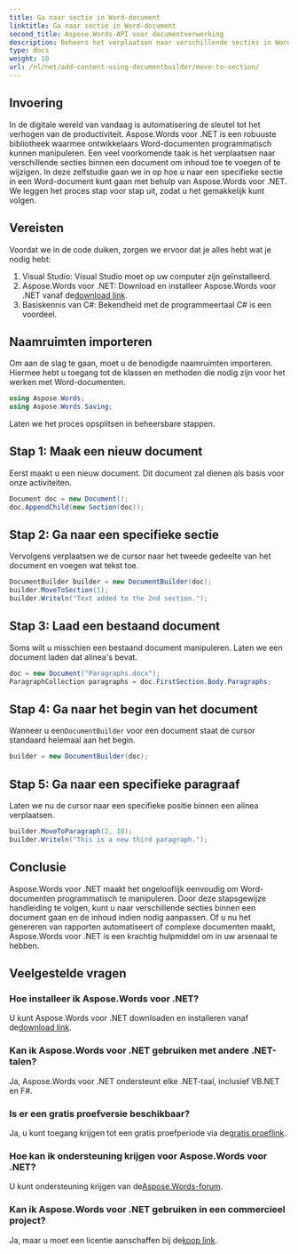 ```yaml
---
title: Ga naar sectie in Word-document
linktitle: Ga naar sectie in Word-document
second_title: Aspose.Words-API voor documentverwerking
description: Beheers het verplaatsen naar verschillende secties in Word-documenten met Aspose.Words voor .NET met onze gedetailleerde, stapsgewijze handleiding.
type: docs
weight: 10
url: /nl/net/add-content-using-documentbuilder/move-to-section/
---
```

## Invoering

In de digitale wereld van vandaag is automatisering de sleutel tot het verhogen van de productiviteit. Aspose.Words voor .NET is een robuuste bibliotheek waarmee ontwikkelaars Word-documenten programmatisch kunnen manipuleren. Een veel voorkomende taak is het verplaatsen naar verschillende secties binnen een document om inhoud toe te voegen of te wijzigen. In deze zelfstudie gaan we in op hoe u naar een specifieke sectie in een Word-document kunt gaan met behulp van Aspose.Words voor .NET. We leggen het proces stap voor stap uit, zodat u het gemakkelijk kunt volgen.

## Vereisten

Voordat we in de code duiken, zorgen we ervoor dat je alles hebt wat je nodig hebt:

1. Visual Studio: Visual Studio moet op uw computer zijn geïnstalleerd.
2.  Aspose.Words voor .NET: Download en installeer Aspose.Words voor .NET vanaf de[download link](https://releases.aspose.com/words/net/).
3. Basiskennis van C#: Bekendheid met de programmeertaal C# is een voordeel.

## Naamruimten importeren

Om aan de slag te gaan, moet u de benodigde naamruimten importeren. Hiermee hebt u toegang tot de klassen en methoden die nodig zijn voor het werken met Word-documenten.

```csharp
using Aspose.Words;
using Aspose.Words.Saving;
```

Laten we het proces opsplitsen in beheersbare stappen.

## Stap 1: Maak een nieuw document

Eerst maakt u een nieuw document. Dit document zal dienen als basis voor onze activiteiten.

```csharp
Document doc = new Document();
doc.AppendChild(new Section(doc));
```

## Stap 2: Ga naar een specifieke sectie

Vervolgens verplaatsen we de cursor naar het tweede gedeelte van het document en voegen wat tekst toe.

```csharp
DocumentBuilder builder = new DocumentBuilder(doc);
builder.MoveToSection(1);
builder.Writeln("Text added to the 2nd section.");
```

## Stap 3: Laad een bestaand document

Soms wilt u misschien een bestaand document manipuleren. Laten we een document laden dat alinea's bevat.

```csharp
doc = new Document("Paragraphs.docx");
ParagraphCollection paragraphs = doc.FirstSection.Body.Paragraphs;
```

## Stap 4: Ga naar het begin van het document

Wanneer u een`DocumentBuilder` voor een document staat de cursor standaard helemaal aan het begin.

```csharp
builder = new DocumentBuilder(doc);
```

## Stap 5: Ga naar een specifieke paragraaf

Laten we nu de cursor naar een specifieke positie binnen een alinea verplaatsen.

```csharp
builder.MoveToParagraph(2, 10);
builder.Writeln("This is a new third paragraph.");
```

## Conclusie

Aspose.Words voor .NET maakt het ongelooflijk eenvoudig om Word-documenten programmatisch te manipuleren. Door deze stapsgewijze handleiding te volgen, kunt u naar verschillende secties binnen een document gaan en de inhoud indien nodig aanpassen. Of u nu het genereren van rapporten automatiseert of complexe documenten maakt, Aspose.Words voor .NET is een krachtig hulpmiddel om in uw arsenaal te hebben.

## Veelgestelde vragen

### Hoe installeer ik Aspose.Words voor .NET?
 U kunt Aspose.Words voor .NET downloaden en installeren vanaf de[download link](https://releases.aspose.com/words/net/).

### Kan ik Aspose.Words voor .NET gebruiken met andere .NET-talen?
Ja, Aspose.Words voor .NET ondersteunt elke .NET-taal, inclusief VB.NET en F#.

### Is er een gratis proefversie beschikbaar?
 Ja, u kunt toegang krijgen tot een gratis proefperiode via de[gratis proeflink](https://releases.aspose.com/).

### Hoe kan ik ondersteuning krijgen voor Aspose.Words voor .NET?
 U kunt ondersteuning krijgen van de[Aspose.Words-forum](https://forum.aspose.com/c/words/8).

### Kan ik Aspose.Words voor .NET gebruiken in een commercieel project?
 Ja, maar u moet een licentie aanschaffen bij de[koop link](https://purchase.aspose.com/buy).
